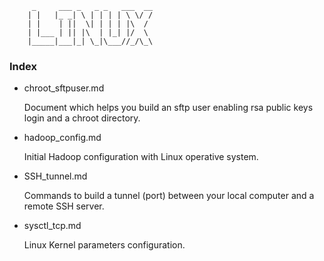 
         _     ___ _   _ _   ___  __
        | |   |_ _| \ | | | | \ \/ /
        | |    | ||  \| | | | |\  / 
        | |___ | || |\  | |_| |/  \ 
        |_____|___|_| \_|\___//_/\_\


### Index 

- chroot_sftpuser.md

    Document which helps you build an sftp user enabling rsa public keys login and a chroot directory.

- hadoop_config.md

    Initial Hadoop configuration with Linux operative system.

- SSH_tunnel.md

    Commands to build a tunnel (port) between your local computer and a remote SSH server.

- sysctl_tcp.md
    
    Linux Kernel parameters configuration.



